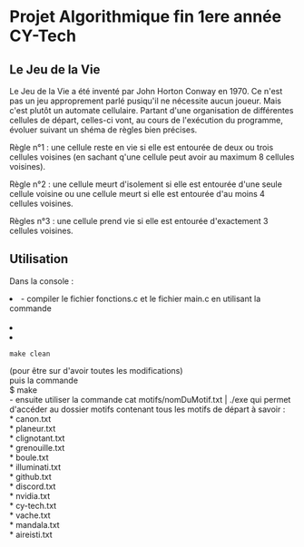 # Projet Algorithmique fin 1ere année CY-Tech

## Le Jeu de la Vie

Le Jeu de la Vie a été inventé par John Horton Conway en 1970. Ce n'est pas un jeu approprement parlé pusiqu'il ne nécessite aucun joueur.
Mais c'est plutôt un automate cellulaire. Partant d'une organisation de différentes cellules de départ, celles-ci vont, au cours de l'exécution
du programme, évoluer suivant un shéma de règles bien précises.

Règle n°1 : une cellule reste en vie si elle est entourée de deux ou trois cellules voisines (en sachant q'une cellule peut avoir au maximum 8
cellules voisines).

Règle n°2 : une cellule meurt d'isolement si elle est entourée d'une seule cellule voisine ou une cellule meurt si elle est entourée d'au moins
4 cellules voisines.

Règles n°3 : une cellule prend vie si elle est entourée d'exactement 3 cellules voisines.

## Utilisation
  
  Dans la console :  
      <li>- compiler le fichier fonctions.c et le fichier main.c en utilisant la commande</li>    
      <li><li><pre><code>make clean</code></pre></li></li> 
      (pour être sur d'avoir toutes les modifications)  
      puis la commande   
      $ make  
      - ensuite utiliser la commande cat motifs/nomDuMotif.txt | ./exe qui permet d'accéder au dossier motifs contenant tous les motifs de départ
      à savoir :   
          * canon.txt  
          * planeur.txt  
          * clignotant.txt  
          * grenouille.txt  
          * boule.txt  
          * illuminati.txt  
          * github.txt  
          * discord.txt  
          * nvidia.txt  
          * cy-tech.txt  
          * vache.txt  
          * mandala.txt  
          * aireisti.txt  
